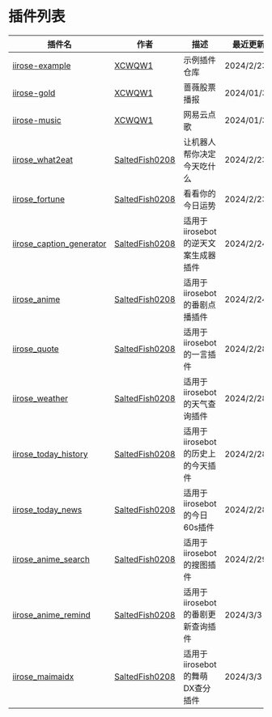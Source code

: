 # 插件列表


| 插件名                                        | 作者 | 描述 | 最近更新 |
|--------------------------------------------| --- | --- | --- |
| [iirose-example](https://github.com/XCWQW1/iirose_example) | [XCWQW1](https://github.com/XCWQW1) | 示例插件仓库 | 2024/2/23 |
| [iirose-gold](https://github.com/XCWQW1/iirose_gold) | [XCWQW1](https://github.com/XCWQW1) | 蔷薇股票播报 | 2024/01/31 |
| [iirose-music](https://github.com/XCWQW1/iirose_music) | [XCWQW1](https://github.com/XCWQW1) | 网易云点歌 | 2024/01/31 |
| [iirose_what2eat](https://github.com/SaltedFish0208/iirosebot_what2eat) | [SaltedFish0208](https://github.com/SaltedFish0208) | 让机器人帮你决定今天吃什么 | 2024/2/23 |
| [iirose_fortune](https://github.com/SaltedFish0208/iirosebot_fortune) | [SaltedFish0208](https://github.com/SaltedFish0208) | 看看你的今日运势 | 2024/2/23 |
| [iirose_caption_generator](https://github.com/SaltedFish0208/iirosebot_caption_generator) | [SaltedFish0208](https://github.com/SaltedFish0208) | 适用于iirosebot的逆天文案生成器插件 | 2024/2/24 |
| [iirose_anime](https://github.com/SaltedFish0208/iirosebot_anime) | [SaltedFish0208](https://github.com/SaltedFish0208) | 适用于iirosebot的番剧点播插件 | 2024/2/24 |
| [iirose_quote](https://github.com/SaltedFish0208/iirosebot_quote) | [SaltedFish0208](https://github.com/SaltedFish0208) | 适用于iirosebot的一言插件 | 2024/2/28 |
| [iirose_weather](https://github.com/SaltedFish0208/iirosebot_weather) | [SaltedFish0208](https://github.com/SaltedFish0208) | 适用于iirosebot的天气查询插件 | 2024/2/28 |
| [iirose_today_history](https://github.com/SaltedFish0208/iirosebot_today_history) | [SaltedFish0208](https://github.com/SaltedFish0208) | 适用于iirosebot的历史上的今天插件 | 2024/2/28 |
| [iirose_today_news](https://github.com/SaltedFish0208/iirosebot_today_news) | [SaltedFish0208](https://github.com/SaltedFish0208) | 适用于iirosebot的今日60s插件 | 2024/2/28 |
| [iirose_anime_search](https://github.com/SaltedFish0208/iirosebot_anime_search) | [SaltedFish0208](https://github.com/SaltedFish0208) | 适用于iirosebot的搜图插件 | 2024/2/29 |
| [iirose_anime_remind](https://github.com/SaltedFish0208/iirosebot_anime_remind) | [SaltedFish0208](https://github.com/SaltedFish0208) | 适用于iirosebot的番剧更新查询插件 | 2024/3/3 |
| [iirose_maimaidx](https://github.com/SaltedFish0208/iirosebot_maimaidx) | [SaltedFish0208](https://github.com/SaltedFish0208) | 适用于iirosebot的舞萌DX查分插件 | 2024/3/3 |